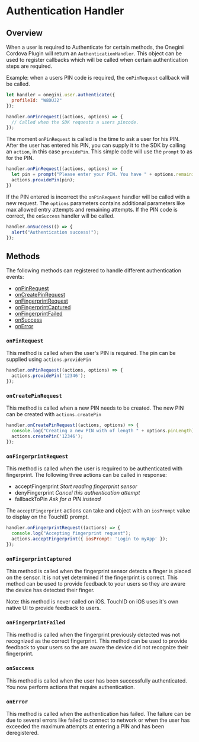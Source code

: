# Authentication Handler

## Overview

When a user is required to Authenticate for certain methods, the Onegini Cordova Plugin will return an `AuthenticationHandler`.
This object can be used to register callbacks which will be called when certain authentication steps are required.

Example: when a users PIN code is required, the `onPinRequest` callback will be called.
```js
let handler = onegini.user.authenticate({
  profileId: "W8DUJ2"
});

handler.onPinrequest((actions, options) => {
  // Called when the SDK requests a users pincode.
});
```

The moment `onPinRequest` is called is the time to ask a user for his PIN.
After the user has entered his PIN, you can supply it to the SDK by calling an `action`, in this case `providePin`.
This simple code will use the `prompt` to as for the PIN.

```js
handler.onPinRequest((actions, options) => {
  let pin = prompt("Please enter your PIN. You have " + options.remainingFailureCount + " attempts remaining");
  actions.providePin(pin);
})
```

If the PIN entered is incorrect the `onPinRequest` handler will be called with a new request.
The `options` parameters contains additional parameters like max allowed entry attempts and remaining attempts.
If the PIN code is correct, the `onSuccess` handler will be called.

```js
handler.onSuccess(() => {
  alert("Authentication success!");
});
```

## Methods

The following methods can registered to handle different authentication events:
- [onPinRequest](#onpinrequest)
- [onCreatePinRequest](#oncreatepinrequest)
- [onFingerprintRequest](#onfingerprintrequest)
- [onFingerprintCaptured](#onfingerprintcaptured)
- [onFingerprintFailed](#onfingerprintfailed)
- [onSuccess](#onsuccess)
- [onError](#onerror)

### `onPinRequest`
This method is called when the user's PIN is required. The pin can be supplied using `actions.providePin`

```js
handler.onPinRequest((actions, options) => {
  actions.providePin('12346');
});
```

### `onCreatePinRequest`
This method is called when a new PIN needs to be created. The new PIN can be created with `actions.createPin`

```js
handler.onCreatePinRequest((actions, options) => {
  console.log("Creating a new PIN with of length " + options.pinLength);
  actions.createPin('12346');
});
```

### `onFingerprintRequest`

This method is called when the user is required to be authenticated with fingerprint.
The following three actions can be called in response:
- acceptFingerprint _Start reading fingerprint sensor_
- denyFingerprint _Cancel this authentication attempt_ 
- fallbackToPin _Ask for a PIN instead_

The `acceptFingerprint` actions can take and object with an `iosPrompt` value to display on the TouchID prompt.

```js
handler.onFingerprintRequest((actions) => {
  console.log("Accepting fingerprint request");
  actions.acceptFingerprint({ iosPrompt: 'Login to myApp' });
});
```

### `onFingerprintCaptured`

This method is called when the fingerprint sensor detects a finger is placed on the sensor.
It is not yet determined if the fingerprint is correct.
This method can be used to provide feedback to your users so they are aware the device has detected their finger.

Note: this method is never called on iOS. TouchID on iOS uses it's own native UI to provide feedback to users.

### `onFingerprintFailed`

This method is called when the fingerprint previously detected was not recognized as the correct fingerprint.
This method can be used to provide feedback to your users so the are aware the device did not recognize their fingerprint.

### `onSuccess`

This method is called when the user has been successfully authenticated. You now perform actions that require authentication.

### `onError`

This method is called when the authentication has failed.
The failure can be due to several errors like failed to connect to network or when the user has exceeded the maximum attempts at entering a PIN and has been deregistered.